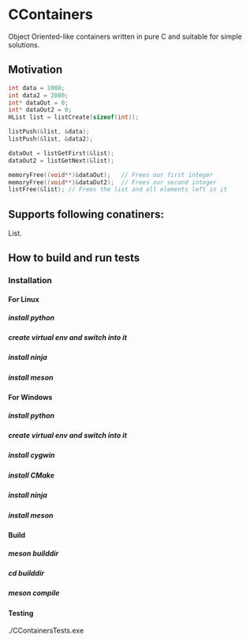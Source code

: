# CContainers
Object Oriented-like containers written in pure C and suitable for simple solutions.


## Motivation

```C
int data = 1000;
int data2 = 2000;
int* dataOut = 0;
int* dataOut2 = 0;
HList list = listCreate(sizeof(int));

listPush(&list, &data);
listPush(&list, &data2);

dataOut = listGetFirst(&list); 
dataOut2 = listGetNext(&list);  

memoryFree((void**)&dataOut);   // Frees our first integer
memoryFree((void**)&dataOut2);  // Frees our second integer
listFree(&list); // Frees the list and all elements left in it
```  
  
## Supports following conatiners:

List.


## How to build and run tests

### Installation 


#### For Linux

##### install python

##### create virtual env and switch into it

##### install ninja

##### install meson


#### For Windows

##### install python

##### create virtual env and switch into it

##### install cygwin

##### install CMake

##### install ninja

##### install meson


#### Build

##### meson builddir

##### cd builddir

##### meson compile

#### Testing
./CContainersTests.exe

